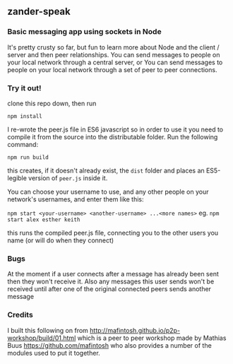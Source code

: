## zander-speak #

### Basic messaging app using sockets in Node ###

It's pretty crusty so far, but fun to learn more about Node and the client / server and then peer relationships.
You can send messages to people on your local network through a central server, or
You can send messages to people on your local network through a set of peer to peer connections.

### Try it out! ###

clone this repo down, then run

`npm install`

I re-wrote the peer.js file in ES6 javascript so in order to use it you need to compile it from the source into the distributable folder. Run the following command:

`npm run build`

this creates, if it doesn't already exist, the `dist` folder and places an ES5-legible version of `peer.js` inside it.

You can choose your username to use, and any other people on your network's usernames, and enter them like this:

`npm start <your-username> <another-username> ...<more names>`
eg. `npm start alex esther keith`

this runs the compiled peer.js file, connecting you to the other users you name (or will do when they connect)

### Bugs ###

At the moment if a user connects after a message has already been sent then they won't receive it.
Also any messages this user sends won't be received until after one of the original connected peers sends another message

### Credits ###

I built this following on from http://mafintosh.github.io/p2p-workshop/build/01.html which is a peer to peer workshop made by Mathias Buus https://github.com/mafintosh who also provides a number of the modules used to put it together.
